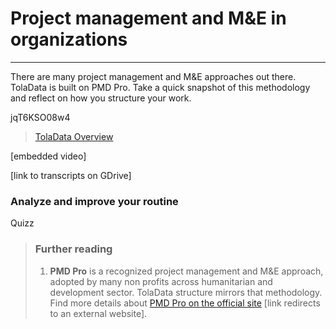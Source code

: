 # Project management and M&E in organizations

---

There are many project management and M&E approaches out there. TolaData is built on PMD Pro. Take a quick snapshot of this methodology and reflect on how you structure your work.

jqT6KSO08w4

> [TolaData Overview](https://youtu.be/jqT6KSO08w4)

\[embedded video\]

\[link to transcripts on GDrive\]

### Analyze and improve your routine

Quizz

> ### Further reading
>
> 1. **PMD Pro** is a recognized project management and M&E approach, adopted by many non profits across humanitarian and development sector. TolaData structure mirrors that methodology. Find more details about [PMD Pro on the official site](http://www.pm4ngos.com/pmd-pro-1/) \[link redirects to an external website\].



